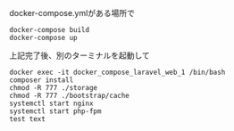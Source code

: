 
docker-compose.ymlがある場所で
```
docker-compose build
docker-compose up
```

上記完了後、別のターミナルを起動して
```
docker exec -it docker_compose_laravel_web_1 /bin/bash
composer install
chmod -R 777 ./storage
chmod -R 777 ./bootstrap/cache 
systemctl start nginx
systemctl start php-fpm
test text
```


